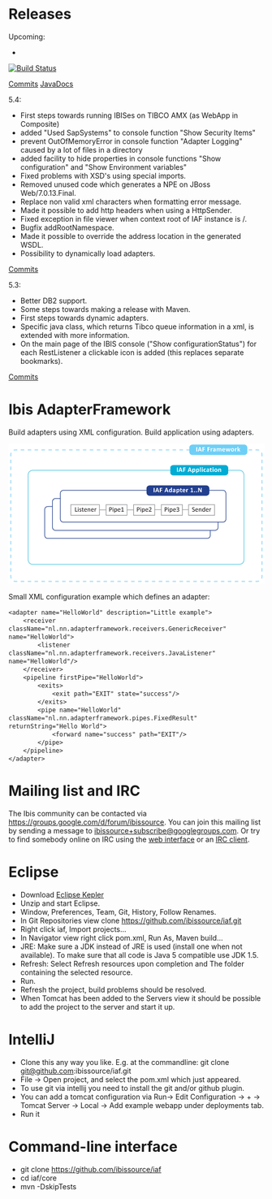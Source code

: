 Releases
========

Upcoming:

- 

[![Build Status](https://travis-ci.org/ibissource/iaf.png)](https://travis-ci.org/ibissource/iaf)

[Commits](https://github.com/ibissource/iaf/compare/v5_3...HEAD)
[JavaDocs](http://www.ibissource.org/iaf/maven/apidocs/index.html)

5.4:

- First steps towards running IBISes on TIBCO AMX (as WebApp in Composite)
- added "Used SapSystems" to console function "Show Security Items"
- prevent OutOfMemoryError in console function "Adapter Logging" caused by a lot of files in a directory
- added facility to hide properties in console functions "Show configuration" and "Show Environment variables"
- Fixed problems with XSD's using special imports.
- Removed unused code which generates a NPE on JBoss Web/7.0.13.Final.
- Replace non valid xml characters when formatting error message.
- Made it possible to add http headers when using a HttpSender.
- Fixed exception in file viewer when context root of IAF instance is /.
- Bugfix addRootNamespace.
- Made it possible to override the address location in the generated WSDL.
- Possibility to dynamically load adapters.

[Commits](https://github.com/ibissource/iaf/compare/v5_4...v5_3)

5.3:

- Better DB2 support.
- Some steps towards making a release with Maven.
- First steps towards dynamic adapters.
- Specific java class, which returns Tibco queue information in a xml, is extended with more information.
- On the main page of the IBIS console ("Show configurationStatus") for each RestListener a clickable icon is added (this replaces separate bookmarks).

[Commits](https://github.com/ibissource/iaf/compare/v5_2...v5_3)



Ibis AdapterFramework
=====================

Build adapters using XML configuration. Build application using adapters.

![Ibis AdapterFramework](IAF.png)

Small XML configuration example which defines an adapter:

	<adapter name="HelloWorld" description="Little example">
		<receiver className="nl.nn.adapterframework.receivers.GenericReceiver" name="HelloWorld">
			<listener className="nl.nn.adapterframework.receivers.JavaListener" name="HelloWorld"/>
		</receiver>
		<pipeline firstPipe="HelloWorld">
			<exits>
				<exit path="EXIT" state="success"/>
			</exits>
			<pipe name="HelloWorld" className="nl.nn.adapterframework.pipes.FixedResult" returnString="Hello World">
				<forward name="success" path="EXIT"/>
			</pipe>
		</pipeline>
	</adapter>



Mailing list and IRC
====================

The Ibis community can be contacted via
https://groups.google.com/d/forum/ibissource. You can join this mailing list by 
sending a message to ibissource+subscribe@googlegroups.com. Or try to find
somebody online on IRC using the
[web interface](http://irc.codehaus.org/?channels=ibis&uio=d4) or an
[IRC client](irc://irc.codehaus.org/ibis).



Eclipse
=======

- Download
  [Eclipse Kepler](http://www.eclipse.org/downloads/packages/eclipse-ide-java-ee-developers/keplersr1)
- Unzip and start Eclipse.
- Window, Preferences, Team, Git, History, Follow Renames.
- In Git Repositories view clone https://github.com/ibissource/iaf.git
- Right click iaf, Import projects...
- In Navigator view right click pom.xml, Run As, Maven build...
- JRE: Make sure a JDK instead of JRE is used (install one when not available).
  To make sure that all code is Java 5 compatible use JDK 1.5.
- Refresh: Select Refresh resources upon completion and The folder containing
  the selected resource.
- Run.
- Refresh the project, build problems should be resolved.
- When Tomcat has been added to the Servers view it should be possible to add
  the project to the server and start it up.



IntelliJ
========

- Clone this any way you like. E.g. at the commandline: git clone git@github.com:ibissource/iaf.git
- File -> Open project, and select the pom.xml which just appeared.
- To use git via intellij you need to install the git and/or github plugin.
- You can add a tomcat configuration via Run-> Edit Configuration -> + -> Tomcat Server -> Local -> Add example webapp under deployments tab.
- Run it 
 



Command-line interface
======================

- git clone https://github.com/ibissource/iaf
- cd iaf/core
- mvn -DskipTests
